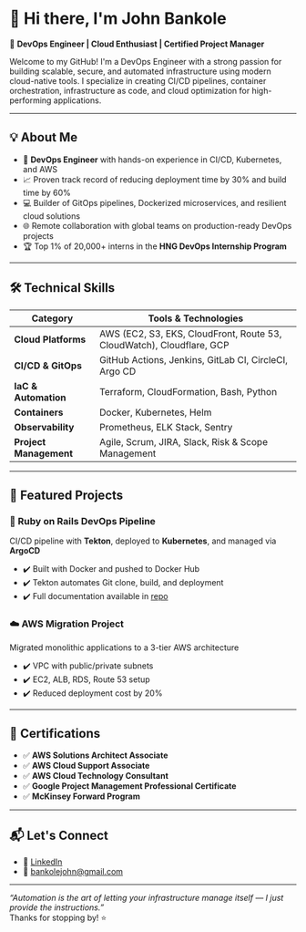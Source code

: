 # 👋 Hi there, I'm John Bankole

🎯 **DevOps Engineer | Cloud Enthusiast | Certified Project Manager**

Welcome to my GitHub! I'm a DevOps Engineer with a strong passion for building scalable, secure, and automated infrastructure using modern cloud-native tools. I specialize in creating CI/CD pipelines, container orchestration, infrastructure as code, and cloud optimization for high-performing applications.

---

## 💡 About Me

- 🔧 **DevOps Engineer** with hands-on experience in CI/CD, Kubernetes, and AWS  
- 📈 Proven track record of reducing deployment time by 30% and build time by 60%  
- 💻 Builder of GitOps pipelines, Dockerized microservices, and resilient cloud solutions  
- 🌐 Remote collaboration with global teams on production-ready DevOps projects  
- 🏆 Top 1% of 20,000+ interns in the **HNG DevOps Internship Program**

---

## 🛠️ Technical Skills

| Category               | Tools & Technologies                                                                 |
|------------------------|---------------------------------------------------------------------------------------|
| **Cloud Platforms**    | AWS (EC2, S3, EKS, CloudFront, Route 53, CloudWatch), Cloudflare, GCP                |
| **CI/CD & GitOps**     | GitHub Actions, Jenkins, GitLab CI, CircleCI, Argo CD                                |
| **IaC & Automation**   | Terraform, CloudFormation, Bash, Python                                              |
| **Containers**         | Docker, Kubernetes, Helm                                                             |
| **Observability**      | Prometheus, ELK Stack, Sentry                                                         |
| **Project Management** | Agile, Scrum, JIRA, Slack, Risk & Scope Management                                   |

---

## 📂 Featured Projects

### 🚀 Ruby on Rails DevOps Pipeline  
CI/CD pipeline with **Tekton**, deployed to **Kubernetes**, and managed via **ArgoCD**  
- ✔️ Built with Docker and pushed to Docker Hub  
- ✔️ Tekton automates Git clone, build, and deployment  
- ✔️ Full documentation available in [repo](https://github.com/bankolejohn/ruby_blog)  

### ☁️ AWS Migration Project  
Migrated monolithic applications to a 3-tier AWS architecture  
- ✔️ VPC with public/private subnets  
- ✔️ EC2, ALB, RDS, Route 53 setup  
- ✔️ Reduced deployment cost by 20%

---

## 🧾 Certifications

- ✅ **AWS Solutions Architect Associate**  
- ✅ **AWS Cloud Support Associate**  
- ✅ **AWS Cloud Technology Consultant**  
- ✅ **Google Project Management Professional Certificate**  
- ✅ **McKinsey Forward Program**

---

## 📬 Let's Connect

- 🔗 [LinkedIn](https://www.linkedin.com/in/john-bankole)
- 📧 bankolejohn@gmail.com

---

_“Automation is the art of letting your infrastructure manage itself — I just provide the instructions.”_  
Thanks for stopping by! ⭐

